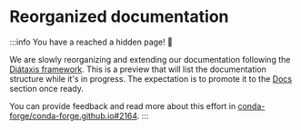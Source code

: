 # Reorganized documentation

:::info
You have a reached a hidden page! 🥷

We are slowly reorganizing and extending our documentation following the [Diátaxis framework](https://diataxis.fr/). This is a preview that will list the documentation structure while it's in progress. The expectation is to promote it to the [Docs](/docs) section once ready.

You can provide feedback and read more about this effort in [conda-forge/conda-forge.github.io#2164](https://github.com/conda-forge/conda-forge.github.io/issues/2164).
:::
